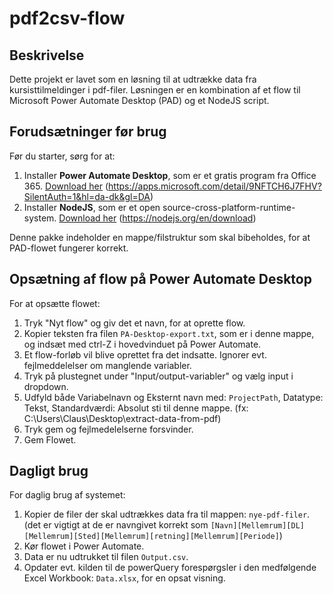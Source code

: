 # pdf2csv-flow

## Beskrivelse

Dette projekt er lavet som en løsning til at udtrække data fra kursisttilmeldinger i pdf-filer. Løsningen er en kombination af et flow til Microsoft Power Automate Desktop (PAD) og et NodeJS script.

## Forudsætninger før brug

Før du starter, sørg for at:

1. Installer **Power Automate Desktop**, som er et gratis program fra Office 365.
   [Download her](https://apps.microsoft.com/detail/9NFTCH6J7FHV?SilentAuth=1&hl=da-dk&gl=DA) (https://apps.microsoft.com/detail/9NFTCH6J7FHV?SilentAuth=1&hl=da-dk&gl=DA)
2. Installer **NodeJS**, som er et open source-cross-platform-runtime-system.
   [Download her](https://nodejs.org/en/download) (https://nodejs.org/en/download)

Denne pakke indeholder en mappe/filstruktur som skal bibeholdes, for at PAD-flowet fungerer korrekt.

## Opsætning af flow på Power Automate Desktop

For at opsætte flowet:

1. Tryk "Nyt flow" og giv det et navn, for at oprette flow.
2. Kopier teksten fra filen `PA-Desktop-export.txt`, som er i denne mappe, og indsæt med ctrl-Z i hovedvinduet på Power Automate.
3. Et flow-forløb vil blive oprettet fra det indsatte. Ignorer evt. fejlmeddelelser om manglende variabler.
4. Tryk på plustegnet under "Input/output-variabler" og vælg input i dropdown.
5. Udfyld både Variabelnavn og Eksternt navn med: `ProjectPath`, Datatype: Tekst, Standardværdi: Absolut sti til denne mappe. (fx: C:\Users\Claus\Desktop\extract-data-from-pdf)
6. Tryk gem og fejlmedelelserne forsvinder.
7. Gem Flowet.

## Dagligt brug

For daglig brug af systemet:

1. Kopier de filer der skal udtrækkes data fra til mappen: `nye-pdf-filer`.
   (det er vigtigt at de er navngivet korrekt som `[Navn][Mellemrum][DL][Mellemrum][Sted][Mellemrum][retning][Mellemrum][Periode]`)
2. Kør flowet i Power Automate.
3. Data er nu udtrukket til filen `Output.csv`.
4. Opdater evt. kilden til de powerQuery forespørgsler i den medfølgende Excel Workbook: `Data.xlsx`, for en opsat visning.
